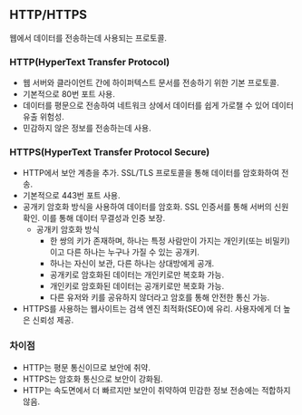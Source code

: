 ## HTTP/HTTPS

웹에서 데이터를 전송하는데 사용되는 프로토콜. 

### HTTP(HyperText Transfer Protocol)
- 웹 서버와 클라이언트 간에 하이퍼텍스트 문서를 전송하기 위한 기본 프로토콜.
- 기본적으로 80번 포트 사용.
- 데이터를 평문으로 전송하여 네트워크 상에서 데이터를 쉽게 가로챌 수 있어 데이터 유출 위험성.
- 민감하지 않은 정보를 전송하는데 사용.

### HTTPS(HyperText Transfer Protocol Secure)
- HTTP에서 보안 계층을 추가. SSL/TLS 프로토콜을 통해 데이터를 암호화하여 전송. 
- 기본적으로 443번 포트 사용.
- 공개키 암호화 방식을 사용하여 데이터를 암호화. SSL 인증서를 통해 서버의 신원 확인. 이를 통해 데이터 무결성과 인증 보장.
    - 공개키 암호화 방식
        - 한 쌍의 키가 존재하며, 하나는 특정 사람만이 가지는 개인키(또는 비밀키)이고 다른 하나는 누구나 가질 수 있는 공개키.
        - 하나는 자신이 보관, 다른 하나는 상대방에게 공개.
        - 공개키로 암호화된 데이터는 개인키로만 복호화 가능.
        - 개인키로 암호화된 데이터는 공개키로만 복호화 가능.
        - 다른 유저와 키를 공유하지 않더라고 암호를 통해 안전한 통신 가능.
- HTTPS를 사용하는 웹사이트는 검색 엔진 최적화(SEO)에 유리. 사용자에게 더 높은 신뢰성 제공.

### 차이점
- HTTP는 평문 통신이므로 보안에 취약.
- HTTPS는 암호화 통신으로 보안이 강화됨.
- HTTP는 속도면에서 더 빠르지만 보안이 취약하여 민감한 정보 전송에는 적합하지 않음.

